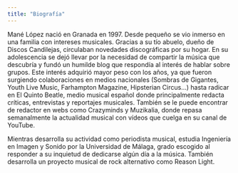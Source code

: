 ```yaml
---
title: "Biografía"
---
```


Mané López nació en Granada en 1997. Desde pequeño se vio inmerso en una familia con intereses musicales. Gracias a su tío abuelo, dueño de Discos Candilejas, circulaban novedades discográficas por su hogar. En su adolescencia se dejó llevar por la necesidad de compartir la música que descubría y fundó un humilde blog que respondía al interés de hablar sobre grupos. Este interés adquirió mayor peso con los años, ya que fueron surgiendo colaboraciones en medios nacionales (Sombras de Gigantes, Youth Live Music, Farhampton Magazine, Hipsterian Circus...) hasta radicar en El Quinto Beatle, medio musical español donde principalmente redacta críticas, entrevistas y reportajes musicales. También se le puede encontrar de redactor en webs como Crazyminds y Muzikalia, donde repasa semanalmente la actualidad musical con vídeos que cuelga en su canal de YouTube.

Mientras desarrolla su actividad como periodista musical, estudia Ingeniería en Imagen y Sonido por la Universidad de Málaga, grado escogido al responder a su inquietud de dedicarse algún día a la música. También desarrolla un proyecto musical de rock alternativo como Reason Light.